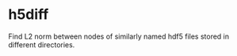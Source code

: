 h5diff
======

Find L2 norm between nodes of similarly named hdf5 files stored in different directories.
